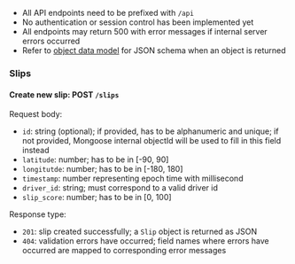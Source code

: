 - All API endpoints need to be prefixed with `/api`
- No authentication or session control has been implemented yet
- All endpoints may return 500 with error messages if internal server errors occurred
- Refer to [object data model](https://github.com/CMU-17-356/cmu-17-356-final-project-s23-flurry/wiki/Object-Data-Model) for JSON schema when an object is returned

### Slips

#### Create new slip: POST `/slips`
Request body:
- `id`: string (optional); if provided, has to be alphanumeric and unique; if not provided, Mongoose internal objectId will be used to fill in this field instead
- `latitude`: number; has to be in [-90, 90]
- `longitutde`: number; has to be in [-180, 180]
- `timestamp`: number representing epoch time with millisecond
- `driver_id`: string; must correspond to a valid driver id
- `slip_score`: number; has to be in [0, 100]

Response type:
- `201`: slip created successfully; a `Slip` object is returned as JSON
- `404`: validation errors have occurred; field names where errors have occurred are mapped to corresponding error messages
